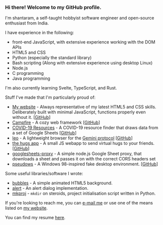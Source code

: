 ### Hi there! Welcome to my GitHub profile.

I'm shantaram, a self-taught hobbyist software engineer and open-source enthusiast from India.

I have experience in the following:
* front-end JavaScript, with extensive experience working with the DOM APIs
* HTML5 and CSS
* Python (especially the standard library)
* Bash scripting (Along with extensive experience using desktop Linux)
* Node.js
* C programming
* Java programming

I'm also currently learning Svelte, TypeScript, and Rust.

Stuff I've made that I'm particularly proud of:
* [My website](https://shantaram.xyz) - Always representative of my latest HTML5 and CSS skills. Deliberately built with minimal JavaScript, functions properly even without it. \[[GitHub](https://github.com/xyzshantaram/newsite)\]
* [Campfire](https://xyzshantaram.github.io/campfire/) - A cozy web framework \[[GitHub](https://github.com/xyzshantaram/campfire)\]
* [COVID-19 Resources](https://xyzshantaram.github.io/covid19-resource-site) - A COVID-19 resource finder that draws data from a set of Google Sheets \[[GitHub](https://github.com/xyzshantaram/covid19-resource-site)\]
* [leo](https://pypi.org/project/leo-gmi/) - A lightweight browser for the [Gemini protocol](https://gemini.circumlunar.space/) \[[GitHub](https://github.com/xyzshantaram/leo)\]
* [the hugs app](https://shantaram.xyz/hugs) - A small JS webapp to send virtual hugs to your friends. \[[GitHub](https://github.com/xyzshantaram/hugs)\]
* [googlesheets-proxy](https://github.com/xyzshantaram/googlesheets-proxy) - A simple node.js Google Sheet proxy, that downloads a sheet and passes it on with the correct CORS headers set
* [pseudows](https://xyzshantaram.github.io/pseudows/) - A Windows 98-inspired fake desktop environment. \[[GitHub](https://github.com/xyzshantaram/pseudows)\]

Some useful libraries/software I wrote:
* [bubbles](https://github.com/xyzshantaram/bubbles) - A simple animated HTML5 background.
* [alert](https://github.com/xyzshantaram/alert) - An alert dialog implementation.
* [mkproj](https://github.com/xyzshantaram/mkproj) - `mkdir` on steroids, project initialisation script written in Python.

If you're looking to reach me, you can [e-mail me](mailto:me@shantaram.xyz) or use one of the means listed on [my website](https://shantaram.xyz/contact/).

You can find my resume [here](https://xyzshantaram.github.io/resume/).
